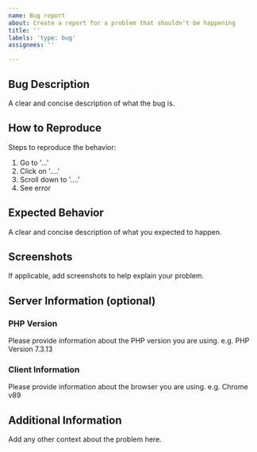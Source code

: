 ```yaml
---
name: Bug report
about: Create a report for a problem that shouldn't be happening
title: ''
labels: 'type: bug'
assignees: ''

---
```


## Bug Description
A clear and concise description of what the bug is.

## How to Reproduce
Steps to reproduce the behavior:
1. Go to '...'
2. Click on '....'
3. Scroll down to '....'
4. See error

## Expected Behavior
A clear and concise description of what you expected to happen.

## Screenshots
If applicable, add screenshots to help explain your problem.

## Server Information (optional)

### PHP Version

Please provide information about the PHP version you are using. 
e.g. PHP Version 7.3.13

### Client Information

Please provide information about the browser you are using. 
e.g. Chrome v89

## Additional Information
Add any other context about the problem here.
